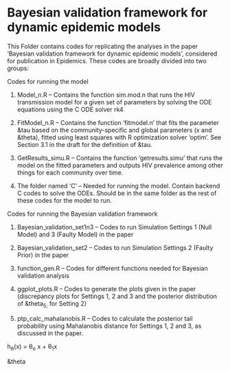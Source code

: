 # Bayesian validation framework for dynamic epidemic models

This Folder contains codes for replicating the analyses in the paper ‘Bayesian validation framework for dynamic epidemic models’, considered for publication in Epidemics.
These codes are broadly divided into two groups:

Codes for running the model

1. Model_n.R – Contains the function sim.mod.n that runs the HIV transmission model for a given set of parameters by solving the ODE equations using the C ODE solver rk4 

2. FitModel_n.R – Contains the function ‘fitmodel.n’ that fits the parameter &tau based on the community-specific and global parameters (x and &theta), fitted using least squares with R  optimization solver ‘optim’. See Section 3.1 in the draft for the definition of &tau. 

3. GetResults_simu.R – Contains the function ‘getresults.simu’ that runs the model on the fitted parameters and outputs HIV prevalence among other things for each community over time.

4. The folder named ‘C’ – Needed for running the model. Contain backend C codes to solve the ODEs. Should be in the same folder as the rest of these codes for the model to run.

Codes for running the Bayesian validation framework 

1. Bayesian_validation_set1n3 – Codes to run Simulation Settings 1 (Null Model) and 3 (Faulty Model) in the paper

2. Bayesian_validation_set2 – Codes to run Simulation Settings 2 (Faulty Prior) in the paper

3. function_gen.R – Codes for different functions needed for Bayesian validation analysis

4. ggplot_plots.R – Codes to generate the plots given in the paper (discrepancy plots for Settings 1, 2 and 3 and the posterior distribution of &theta<sub>5;</sub> for Setting 2)

5. ptp_calc_mahalanobis.R – Codes to calculate the posterior tail probability using Mahalanobis distance for Settings 1, 2 and 3, as discussed in the paper.

  h<sub>&theta;</sub>(x) = &theta;<sub>o</sub> x + &theta;<sub>1</sub>x
  
  &theta 
